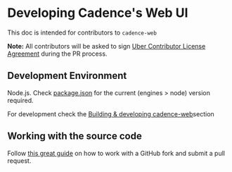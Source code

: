 # Developing Cadence's Web UI

This doc is intended for contributors to `cadence-web`

**Note:** All contributors will be asked to sign [Uber Contributor License Agreement](http://t.uber.com/cla) during the PR process.

## Development Environment

Node.js. Check [package.json](https://github.com/cadence-workflow/cadence-web/blob/master/package.json) for the current (engines > node) version required.

For development check the [Building & developing cadence-web](./README.md#building-&-developing-cadence-web)section

## Working with the source code

Follow [this great guide](https://gist.github.com/Chaser324/ce0505fbed06b947d962) on how to work with a GitHub fork and submit a pull request.
